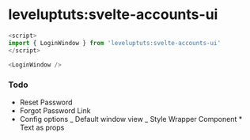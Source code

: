 # leveluptuts:svelte-accounts-ui

```js
<script>
import { LoginWindow } from 'leveluptuts:svelte-accounts-ui'
</script>

<LoginWindow />
```

### Todo

- Reset Password
- Forgot Password Link
- Config options
  _ Default window view
  _ Style Wrapper Component \* Text as props
